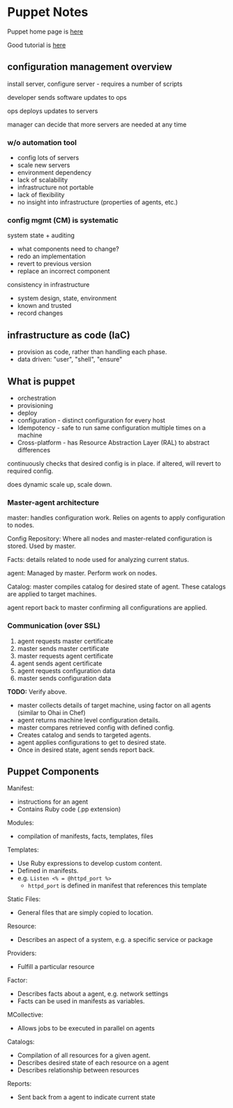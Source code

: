 # Puppet Notes

Puppet home page is [here](https://puppet.com)

Good tutorial is [here](https://www.tutorialspoint.com/puppet)

## configuration management overview

install server, configure server - requires a number of scripts

developer sends software updates to ops

ops deploys updates to servers

manager can decide that more servers are needed at any time

### w/o automation tool

* config lots of servers
* scale new servers
* environment dependency
* lack of scalability
* infrastructure not portable
* lack of flexibility
* no insight into infrastructure (properties of agents, etc.)

### config mgmt (CM) is systematic

system state + auditing

* what components need to change?
* redo an implementation
* revert to previous version
* replace an incorrect component

consistency in infrastructure

* system design, state, environment
* known and trusted
* record changes

## infrastructure as code (IaC)

* provision as code, rather than handling each phase.
* data driven: "user", "shell", "ensure"

## What is puppet

* orchestration
* provisioning
* deploy
* configuration - distinct configuration for every host
* Idempotency - safe to run same configuration multiple times on a machine
* Cross-platform - has Resource Abstraction Layer (RAL) to abstract differences

continuously checks that desired config is in place.
if altered, will revert to required config.

does dynamic scale up, scale down.

### Master-agent architecture

master: handles configuration work. Relies on agents to apply configuration to nodes.

Config Repository: Where all nodes and master-related configuration is stored. Used by master.

Facts: details related to node used for analyzing current status.

agent: Managed by master. Perform work on nodes.

Catalog: master compiles catalog for desired state of agent. These catalogs are applied to target machines.

agent report back to master confirming all configurations are applied.

### Communication (over SSL)

1. agent requests master certificate
2. master sends master certificate
3. master requests agent certificate
4. agent sends agent certificate
5. agent requests configuration data
6. master sends configuration data

**TODO:** Verify above.

* master collects details of target machine, using factor on all agents (similar to Ohai in Chef)
* agent returns machine level configuration details.
* master compares retrieved config with defined config.
* Creates catalog and sends to targeted agents.
* agent applies configurations to get to desired state.
* Once in desired state, agent sends report back.

## Puppet Components

Manifest:

* instructions for an agent
* Contains Ruby code (.pp extension)

Modules:

* compilation of manifests, facts, templates, files

Templates:

* Use Ruby expressions to develop custom content.
* Defined in manifests.
* e.g. `Listen <% = @httpd_port %>`
  * `httpd_port` is defined in manifest that references this template

Static Files:

* General files that are simply copied to location.

Resource:

* Describes an aspect of a system, e.g. a specific service or package

Providers:

* Fulfill a particular resource

Factor:

* Describes facts about a agent, e.g. network settings
* Facts can be used in manifests as variables.

MCollective:

* Allows jobs to be executed in parallel on agents

Catalogs:

* Compilation of all resources for a given agent.
* Describes desired state of each resource on a agent
* Describes relationship between resources

Reports:

* Sent back from a agent to indicate current state
